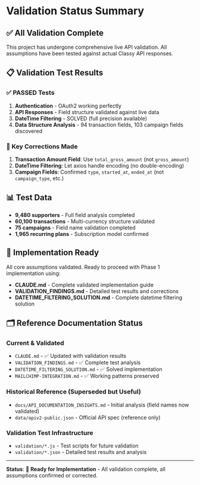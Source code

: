 # Validation Status Summary

## ✅ All Validation Complete

This project has undergone comprehensive live API validation. All assumptions have been tested against actual Classy API responses.

## 📋 Validation Test Results

### ✅ PASSED Tests
1. **Authentication** - OAuth2 working perfectly
2. **API Responses** - Field structure validated against live data
3. **DateTime Filtering** - SOLVED (full precision available)
4. **Data Structure Analysis** - 94 transaction fields, 103 campaign fields discovered

### 🔧 Key Corrections Made
1. **Transaction Amount Field**: Use `total_gross_amount` (not `gross_amount`)
2. **DateTime Filtering**: Let axios handle encoding (no double-encoding)
3. **Campaign Fields**: Confirmed `type`, `started_at`, `ended_at` (not `campaign_type`, etc.)

## 📊 Test Data
- **9,480 supporters** - Full field analysis completed
- **60,100 transactions** - Multi-currency structure validated  
- **75 campaigns** - Field name validation completed
- **1,965 recurring plans** - Subscription model confirmed

## 🎯 Implementation Ready

All core assumptions validated. Ready to proceed with Phase 1 implementation using:

- **CLAUDE.md** - Complete validated implementation guide
- **VALIDATION_FINDINGS.md** - Detailed test results and corrections
- **DATETIME_FILTERING_SOLUTION.md** - Complete datetime filtering solution

## 🗂️ Reference Documentation Status

### Current & Validated
- `CLAUDE.md` - ✅ Updated with validation results
- `VALIDATION_FINDINGS.md` - ✅ Complete test analysis
- `DATETIME_FILTERING_SOLUTION.md` - ✅ Solved implementation
- `MAILCHIMP-INTEGRATION.md` - ✅ Working patterns preserved

### Historical Reference (Superseded but Useful)
- `docs/API_DOCUMENTATION_INSIGHTS.md` - Initial analysis (field names now validated)
- `data/apiv2-public.json` - Official API spec (reference only)

### Validation Test Infrastructure
- `validation/*.js` - Test scripts for future validation
- `validation/*.json` - Detailed test results and analysis

---

**Status**: 🎉 **Ready for Implementation** - All validation complete, all assumptions confirmed or corrected.